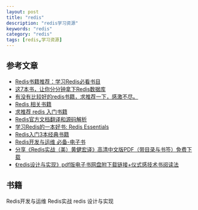 ```yaml
---
layout: post
title: "redis"
description: "redis学习资源"
keywords: "redis"
category: "redis"
tags: [redis,学习资源]
---
```


## 参考文章
- [Redis书籍推荐：学习Redis必看书目](http://www.china-pub.com/itbook/article5063.shtml)
- [这7本书，让你分分钟拿下Redis数据库](https://cloud.tencent.com/developer/news/241577)
- [有没有比较好的redis书籍，求推荐一下，感激不尽。](https://www.nowcoder.com/discuss/141665?type=0&order=0&pos=7&page=0)
- [Redis 相关书籍](https://www.douban.com/doulist/11379628/)
- [求推荐 redis 入门书籍](https://www.v2ex.com/t/228786)
- [Redis官方文档翻译和源码解析](https://www.iteye.com/blogs/subjects/redis3)
- [学习Redis的一本好书: Redis Essentials](https://blog.csdn.net/stevensxiao/article/details/51307958)
- [Redis入门3本经典书籍](https://blog.csdn.net/huohongbo2011/article/details/93127287)
- [Redis开发与运维 必备-电子书](https://blog.csdn.net/weixin_41173374/article/details/80571389)
- [分享《Redis实战（美）黄健宏译》高清中文版PDF（带目录与书签）免费下载](https://www.jianshu.com/p/8d2b51b27363)
- [《redis设计与实现》pdf版电子书网盘附下载链接+仪式感技术书阅读法](https://blog.csdn.net/weixin_44524802/article/details/86485064)

## 书籍
Redis开发与运维
Redis实战
redis 设计与实现

